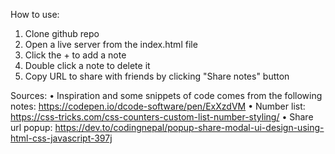 How to use:

1. Clone github repo
2. Open a live server from the index.html file
3. Click the + to add a note
4. Double click a note to delete it
5. Copy URL to share with friends by clicking "Share notes" button

Sources:
• Inspiration and some snippets of code comes from the following notes: https://codepen.io/dcode-software/pen/ExXzdVM
• Number list: https://css-tricks.com/css-counters-custom-list-number-styling/
• Share url popup: https://dev.to/codingnepal/popup-share-modal-ui-design-using-html-css-javascript-397j
